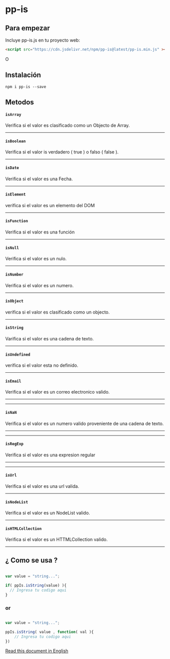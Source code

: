 # pp-is

## Para empezar

Incluye pp-is.js en tu proyecto web:
```html
<script src="https://cdn.jsdelivr.net/npm/pp-is@latest/pp-is.min.js" ></script>
```

O

## Instalación

```console
npm i pp-is --save
```
## Metodos

#### `isArray`

Verifica si el valor es clasificado como un Objecto de Array.

---
#### `isBoolean`

Verifica si el valor is verdadero ( true ) o falso ( false ).

---
#### `isDate`

Verifica si el valor es una Fecha.

---
#### `isElement`

verifica si el valor es un elemento del DOM


---
#### `isFunction`

Verifica si el valor es una función

---
#### `isNull`

Verifica si el valor es un nulo.

---
#### `isNumber`

Verifica si el valor es un numero.

---
#### `isObject`

verifica si el valor es clasificado como un objecto.

---
#### `isString`

Varifica si el valor es una cadena de texto.

---
#### `isUndefined`

verifica si el valor esta no definido.

---
#### `isEmail`

Verifica si el valor es un correo electronico valido.

---

---
#### `isNaN`

Verifica si el valor es un numero valido proveniente de una cadena de texto.

---

---
#### `isRegExp`

Verifica si el valor es una expresion regular

---

---
#### `isUrl`

Verifica si el valor es una url valida.

---

#### `isNodeList`

Verifica si el valor es un NodeList valido.

---

#### `isHTMLCollection`

Verifica si el valor es un HTTMLCollection valido.

---

## ¿ Como se usa ?

```javascript

var value = "string...";

if( ppIs.isString(value) ){
  // Ingresa tu codigo aqui
}
```

### or

```javascript

var value = "string...";

ppIs.isString( value , function( val ){
    // Ingresa tu codigo aqui
})

```

[Read this document in English](./README.md)